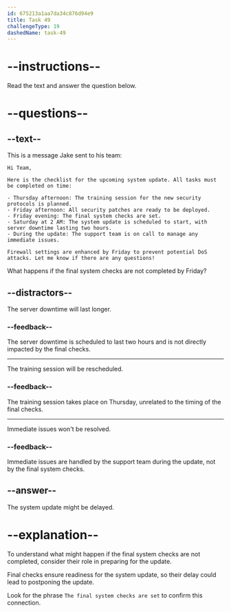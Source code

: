 ```yaml
---
id: 675213a1aa7da34c876d94e9
title: Task 49
challengeType: 19
dashedName: task-49
---
```

<!-- READING -->

# --instructions--

Read the text and answer the question below.

# --questions--

## --text--

This is a message Jake sent to his team:

`Hi Team,`

`Here is the checklist for the upcoming system update. All tasks must be completed on time:`

`- Thursday afternoon: The training session for the new security protocols is planned.`\
`- Friday afternoon: All security patches are ready to be deployed.`\
`- Friday evening: The final system checks are set.`\
`- Saturday at 2 AM: The system update is scheduled to start, with server downtime lasting two hours.`\
`- During the update: The support team is on call to manage any immediate issues.`

`Firewall settings are enhanced by Friday to prevent potential DoS attacks. Let me know if there are any questions!`

What happens if the final system checks are not completed by Friday?

## --distractors--

The server downtime will last longer.

### --feedback--

The server downtime is scheduled to last two hours and is not directly impacted by the final checks.

---

The training session will be rescheduled.

### --feedback--

The training session takes place on Thursday, unrelated to the timing of the final checks.

---

Immediate issues won't be resolved.

### --feedback--

Immediate issues are handled by the support team during the update, not by the final system checks.

## --answer--

The system update might be delayed.

# --explanation--

To understand what might happen if the final system checks are not completed, consider their role in preparing for the update. 

Final checks ensure readiness for the system update, so their delay could lead to postponing the update. 

Look for the phrase `The final system checks are set` to confirm this connection.


